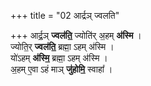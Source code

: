 +++
title = "02 आर्द्रञ् ज्वलति"

+++
आर्द्र॒ञ् **ज्वल॑ति॒** ज्योति॑र् अ॒हम् **अ॑स्मि** ।  
ज्योति॒र् **ज्वल॑ति॒** ब्रह्मा॒ ऽहम् अ॑स्मि ।  
यो॑ऽहम् **अ॑स्मि॒**  ब्रह्मा॒ ऽहम् अ॑स्मि ।  
अ॒हम् ए॒वा ऽहं माञ् **जु॑होमि॒** स्वाहा᳚ ।